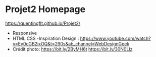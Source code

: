 # Projet2 Homepage

https://quentingflt.github.io/Projet2/

- Responsive
- HTML CSS
-Inspiration Design : https://www.youtube.com/watch?v=Ey0cGB2ixOQ&t=290s&ab_channel=WebDesignGeek
- Crédit photo: https://bit.ly/2ByMH6t​   https://bit.ly/30N0Llz
